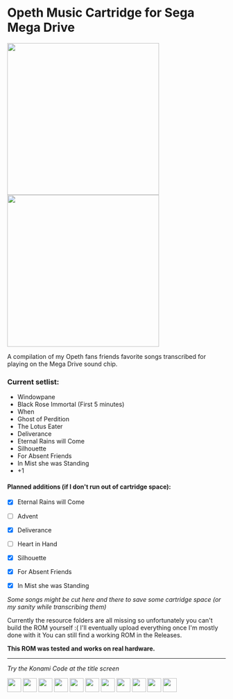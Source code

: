 # Opeth Music Cartridge for Sega Mega Drive

<img src="https://user-images.githubusercontent.com/12115973/168597300-e35c51d3-83f1-46c4-93c1-7f21c54fa37f.png" width="350px"> <img src="https://user-images.githubusercontent.com/12115973/171997758-10450aac-13f7-4a76-8c95-05bb43b2d0d5.png" width="350px">


A compilation of my Opeth fans friends favorite songs transcribed for playing on the Mega Drive sound chip. 

### Current setlist:
- Windowpane
- Black Rose Immortal (First 5 minutes)
- When
- Ghost of Perdition
- The Lotus Eater
- Deliverance
- Eternal Rains will Come
- Silhouette
- For Absent Friends
- In Mist she was Standing
- +1

#### Planned additions (if I don't run out of cartridge space):

 - [x]  Eternal Rains will Come
 - [ ]  Advent
 - [x]  Deliverance
 - [ ]  Heart in Hand
 - [x]  Silhouette
 - [x]  For Absent Friends
 - [x]  In Mist she was Standing


*Some songs might be cut here and there to save some cartridge space (or my sanity while transcribing them)*


Currently the resource folders are all missing so unfortunately you can't build the ROM yourself :( 
I'll eventually upload everything once I'm mostly done with it
You can still find a working ROM in the Releases. 

**This ROM was tested and works on real hardware.** 

---


*Try the Konami Code at the title screen*


<img src="https://user-images.githubusercontent.com/12115973/171998399-2a4be64f-34e4-4596-a928-4d414aea10e3.gif" height="32px"> <img src="https://user-images.githubusercontent.com/12115973/171998399-2a4be64f-34e4-4596-a928-4d414aea10e3.gif" height="32px"> <img src="https://user-images.githubusercontent.com/12115973/171998402-316d7924-9940-4b5d-b797-64c020b7c1be.gif" height="32px"> <img src="https://user-images.githubusercontent.com/12115973/171998402-316d7924-9940-4b5d-b797-64c020b7c1be.gif" height="32px"> 
<img src="https://user-images.githubusercontent.com/12115973/171998403-649647d6-76dd-447f-8653-2342132b7188.gif" height="32px"> <img src="https://user-images.githubusercontent.com/12115973/171998404-b218fffc-18b1-47c7-8b52-238edd874a44.gif" height="32px"> <img src="https://user-images.githubusercontent.com/12115973/171998403-649647d6-76dd-447f-8653-2342132b7188.gif" height="32px"> <img src="https://user-images.githubusercontent.com/12115973/171998404-b218fffc-18b1-47c7-8b52-238edd874a44.gif" height="32px"> <img src="https://user-images.githubusercontent.com/12115973/171998401-7e2623ac-48c1-4705-93c8-b1286a617f88.gif" height="32px"> <img src="https://user-images.githubusercontent.com/12115973/171998400-cec85263-f9a7-4925-ba68-b61d59e4bfba.gif" height="32px"> <img src="https://user-images.githubusercontent.com/12115973/171998405-8dc4fcbc-116e-4fee-8e78-8090cf52161a.gif" height="32px">
